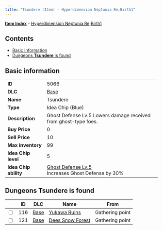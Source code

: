 ```yaml
---
title: "Tsundere (Item) - Hyperdimension Neptunia Re;Birth1"
---
```


[**Item Index**](/neptunia/rb1/item/index.html) - [Hyperdimension Neptunia Re;Birth1](/neptunia/rb1)

## Contents

- [Basic information](#basic-information)
- [Dungeons **Tsundere** is found](#dungeons-tsundere-is-found)

## Basic information

|   |   |
| -- | -- |
| **ID** | 5066 |
| **DLC** | [Base](/neptunia/rb1/dlc/1-base.html) |
| **Name** | Tsundere |
| **Type** | Idea Chip (Blue) |
| **Description** | Ghost Defense Lv.5 Lowers damage received from ghost-type foes. |
| **Buy Price** | 0 |
| **Sell Price** | 10 |
| **Max inventory** | 99 |
| **Idea Chip level** | 5 |
| **Idea Chip ability** | [Ghost Defense Lv.5](/neptunia/rb1/avatar/1-9565-ghost-defense-lv-5.html)<br />Increases Ghost Defense by 30% |


## Dungeons **Tsundere** is found

|    | ID | DLC | Name | From |
| -- | -- | --- | ---- | ---- |
| <input type="checkbox" id="rb1-dungeon-1-116" class="trackbox" /> | 116 | [Base](/neptunia/rb1/dlc/1-base.html) | [Yukawa Ruins](/neptunia/rb1/dungeon/1-116-yukawa-ruins.html) | Gathering point |
| <input type="checkbox" id="rb1-dungeon-1-121" class="trackbox" /> | 121 | [Base](/neptunia/rb1/dlc/1-base.html) | [Dees Snow Forest](/neptunia/rb1/dungeon/1-121-dees-snow-forest.html) | Gathering point |
